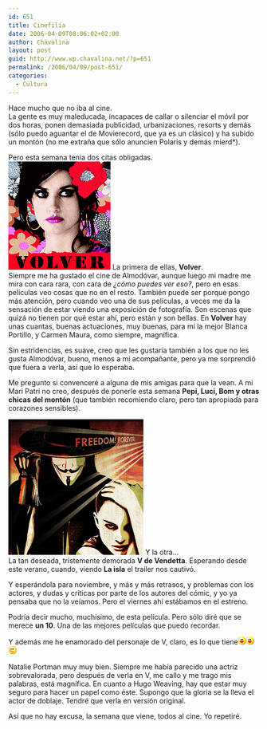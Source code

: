 ```yaml
---
id: 651
title: Cinefilia
date: 2006-04-09T08:06:02+02:00
author: Chavalina
layout: post
guid: http://www.wp.chavalina.net/?p=651
permalink: /2006/04/09/post-651/
categories:
  - Cultura
---
```

Hace mucho que no iba al cine.  
La gente es muy maleducada, incapaces de callar o silenciar el móvil por dos horas, ponen demasiada publicidad, urbanizaciones, resorts y demás (sólo puedo aguantar el de Movierecord, que ya es un clásico) y ha subido un montón (no me extra&ntilde;a que sólo anuncien Polaris y demás mierd*).

Pero esta semana ten&iacute;a dos citas obligadas.  
<img class="imgizqda" src="/imagenes/fotos/volver-almodovar.jpg" alt="Cartel de Volver, pel&iacute;cula de Pedro Almodóvar" /> La primera de ellas, **Volver**.  
Siempre me ha gustado el cine de Almodóvar, aunque luego mi madre me mira con cara rara, con cara de _&iquest;cómo puedes ver eso?_, pero en esas pel&iacute;culas veo cosas que no en el resto. También puede ser porque pongo más atención, pero cuando veo una de sus pel&iacute;culas, a veces me da la sensación de estar viendo una exposición de fotograf&iacute;a. Son escenas que quizá no tienen por qué estar ah&iacute;, pero están y son bellas. En **Volver** hay unas cuantas, buenas actuaciones, muy buenas, para m&iacute; la mejor Blanca Portillo, y Carmen Maura, como siempre, magn&iacute;fica.

Sin estridencias, es suave, creo que les gustar&iacute;a también a los que no les gusta Almodóvar, bueno, menos a mi acompa&ntilde;ante, pero ya me sorprendió que fuera a verla, as&iacute; que lo esperaba. 

Me pregunto si convenceré a alguna de mis amigas para que la vean. A mi Mari Patri no creo, después de ponerle esta semana **Pepi, Luci, Bom y otras chicas del montón** (que también recomiendo claro, pero tan apropiada para corazones sensibles).

<img class="imgizqda" src="/imagenes/fotos/v-de-vendetta.jpg" alt="V de Vendetta" /> Y la otra…  
La tan deseada, tristemente demorada **V de Vendetta**. Esperando desde este verano, cuando, viendo **La isla** el trailer nos cautivó.

Y esperándola para noviembre, y más y más retrasos, y problemas con los actores, y dudas y cr&iacute;ticas por parte de los autores del cómic, y yo ya pensaba que no la ve&iacute;amos. Pero el viernes ah&iacute; estábamos en el estreno.

Podr&iacute;a decir mucho, much&iacute;simo, de esta pel&iacute;cula. Pero sólo diré que se merece **un 10**. Una de las mejores pel&iacute;culas que puedo recordar.

Y además me he enamorado del personaje de V, claro, es lo que tiene![emo](/imagenes/emoticonos/risa.gif)![emo](/imagenes/emoticonos/risa.gif)![emo](/imagenes/emoticonos/guino.gif) 

Natalie Portman muy muy bien. Siempre me hab&iacute;a parecido una actriz sobrevalorada, pero después de verla en V, me callo y me trago mis palabras, está magn&iacute;fica. En cuanto a Hugo Weaving, hay que estar muy seguro para hacer un papel como éste. Supongo que la gloria se la lleva el actor de doblaje. Tendré que verla en versión original. 

As&iacute; que no hay excusa, la semana que viene, todos al cine. Yo repetiré.